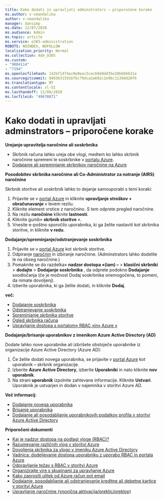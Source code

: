 ```yaml
---
title: Kako dodati in upravljati adminstrators – priporočene korake
ms.author: v-smandalika
author: v-smandalika
manager: dansimp
ms.date: 12/07/2020
ms.audience: Admin
ms.topic: article
ms.service: o365-administration
ROBOTS: NOINDEX, NOFOLLOW
localization_priority: Normal
ms.collection: Adm_O365
ms.custom:
- "9004114"
- "7194"
ms.openlocfilehash: 142bf1474ac0e0eac5cecb9dddd35e28b6b6631e
ms.sourcegitcommit: 94036315916fbc79dca2a692c2e9bc1139dd28f6
ms.translationtype: MT
ms.contentlocale: sl-SI
ms.lasthandoff: 12/08/2020
ms.locfileid: "49678871"
---
```

# <a name="how-to-add-and-manage-adminstrators---recommended-steps"></a>Kako dodati in upravljati adminstrators – priporočene korake

**Urejanje upravitelja naročnine ali soskrbnika**

- Skrbnik računa lahko ureja obe vlogi, medtem ko lahko skrbnik naročnine spremeni le soskrbnike v [portalu Azure](https://ms.portal.azure.com/#home).
- [Dodajanje ali spreminjanje skrbnikov naročnine na Azure](https://docs.microsoft.com/azure/cost-management-billing/manage/add-change-subscription-administrator)

**Posodobitev skrbnika naročnine ali Co-Administrator za notranje (AIRS) naročnine**

Skrbnik storitve ali soskrbnik lahko to dejanje samouporabi s temi koraki:

1. Prijavite se v [portal Azure](https://ms.portal.azure.com/#home) in kliknite **upravljanje stroškov + obračunavanje** v levem rezilu.
2. Kliknite element vrstice z naročnino. S tem odprete pregled naročnine.
3. Na rezilu **naročnine** kliknite **lastnosti**. 
4. Kliknite gumb» **skrbnik storitve** «.
5. Vnesite e-poštno sporočilo uporabnika, ki ga želite nastaviti kot skrbnika storitve, in kliknite **v redu**.

**Dodajanje/spreminjanje/odstranjevanje soskrbnika**

1. Prijavite se v [portal Azure](https://ms.portal.azure.com/#home) kot skrbnik storitve.
2. Odpiranje [naročnin](https://ms.portal.azure.com/#blade/Microsoft_Azure_Billing/SubscriptionsBlade) in izbiranje naročnine. (Adminstrators lahko dodelite le na obseg naročnine.)
3. Pomaknite se do razdelka» **nadzor dostopa «(iam) –**  >  **klasični skrbniki**  >  **dodajte**  >  **Dodajanje soskrbnika** , da odprete podokno **Dodajanje** soodločanja (če je možnost Dodaj soskrbnika onemogočena, to pomeni, da nimate dovoljenj).
4. Izberite uporabnika, ki ga želite dodati, in kliknite **Dodaj**.

**več:**
- [Dodajanje soskrbnika](https://docs.microsoft.com/azure/role-based-access-control/classic-administrators)
- [Odstranjevanje soskrbnika](https://docs.microsoft.com/azure/role-based-access-control/classic-administrators)
- [Spreminjanje skrbnika storitve](https://docs.microsoft.com/azure/role-based-access-control/classic-administrators)
- [Ogled skrbnika računa](https://docs.microsoft.com/azure/role-based-access-control/classic-administrators)
- [Upravljanje dostopa s portalom» RBAC «in» Azure «](https://docs.microsoft.com/azure/role-based-access-control/role-assignments-portal)

**Dodajanje/brisanje uporabnikov z imenikom Azure Active Directory (AD)**

Dodate lahko nove uporabnike ali izbrišete obstoječe uporabnike iz organizacije Azure Active Directory (Azure AD):

1. Če želite dodati novega uporabnika, se prijavite v [portal Azure](https://ms.portal.azure.com/#home) kot uporabnik – skrbnik organizacije.
2. Izberite **Azure Active Directory**, izberite **Uporabniki** in nato kliknite **nov uporabnik**.
3. Na strani **uporabnik** izpolnite zahtevane informacije. Kliknite **Ustvari**. Uporabnik je ustvarjen in dodan v najemnika v storitvi Azure AD.

**Več informacij**:

- [Dodajanje novega uporabnika](https://docs.microsoft.com/azure/active-directory/fundamentals/add-users-azure-active-directory)
- [Brisanje uporabnika](https://docs.microsoft.com/azure/active-directory/fundamentals/add-users-azure-active-directory)
- [Dodajanje ali posodabljanje uporabnikovih podatkov profila v storitvi Azure Active Directory](https://docs.microsoft.com/azure/active-directory/fundamentals/active-directory-users-profile-azure-portal)

**Priporočeni dokumenti**

- [Kaj je nadzor dostopa na podlagi vloge (RBAC)?](https://docs.microsoft.com/azure/role-based-access-control/overview)
- [Razumevanje različnih vlog v storitvi Azure](https://docs.microsoft.com/azure/role-based-access-control/rbac-and-directory-admin-roles)
- [Dovoljenja skrbnika za vlogo v imeniku Azure Active Directory](https://docs.microsoft.com/azure/active-directory/roles/permissions-reference)
- [Vadnica: dodeljevanje dostopa uporabniku z uporabo RBAC in portala Azure](https://docs.microsoft.com/azure/role-based-access-control/quickstart-assign-role-user-portal)
- [Odpravljanje težav s RBAC v storitvi Azure](https://docs.microsoft.com/azure/role-based-access-control/troubleshooting)
- [Organizirajte vire s skupinami za upravljanje Azure](https://docs.microsoft.com/azure/governance/management-groups/overview)
- [Kako zaprositi ulitek od Azure račun pot email](https://azure.microsoft.com/en-us/blog/azure-email-invoices/)
- [Dodajanje, posodabljanje ali odstranjevanje kreditne ali debetne kartice v storitvi Azure](https://docs.microsoft.com/azure/cost-management-billing/manage/change-credit-card)
- [Upravljanje naročnine (vnovična aktivacija/preklic/preklop)](https://docs.microsoft.com/azure/cost-management-billing/manage/subscription-disabled)



